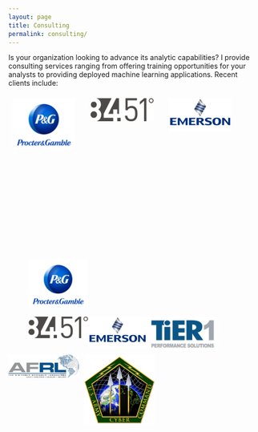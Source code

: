 ```yaml
---
layout: page
title: Consulting
permalink: consulting/
---
```


<STYLE TYPE="text/css"> 
<!-- 
.nomargin {
  margin-top: 0px;
  margin-bottom: 0px;
  padding: 0px;
}

.headmargin {
  margin-top: 10px;
  margin-bottom: 0px;
  padding: 0px;
}

--> 
</STYLE>

Is your organization looking to advance its analytic capabilities?  I provide consulting services ranging from offering training opportunities for your analysts to providing deployed machine learning applications.  Recent clients include:

<div style="width: 100%;">

<div style="float: left; width: 25%; margin-right: 1em; margin-bottom: 1em; padding: 8px; height: 300px;">
  <img src="/public/images/consulting/maxresdefault.jpg" style="display: block; margin: auto;" />
</div>

<div style="float: left; width: 25%; margin-right: 1em; margin-bottom: 1em; padding: 8px; height: 300px;">
  <img src="/public/images/consulting/CEU-F6iWAAAkY5c.png" style="display: block; margin: auto;" />
</div>

<div style="float: left; width: 25%; margin-right: 1em; margin-bottom: 1em; padding: 8px; height: 300px;">
  <img src="/public/images/consulting/emerson-electric.jpg" style="display: block; margin: auto;" />
</div>

</div>

<div id="image-container1">
  <figure>
    <img src="/public/images/consulting/maxresdefault.jpg" alt="" style="width: 28%;"/>
  </figure>
  <figure>
    <img src="/public/images/consulting/CEU-F6iWAAAkY5c.png" alt="" style="float: left; width: 28%;"/>
  </figure>
  <figure>
    <img src="/public/images/consulting/emerson-electric.jpg" alt="" style="float: left; width: 28%;"/>
  </figure>
</div>

  
<div id="image-container2"> 
  <img src="/public/images/consulting/fcc35a95fbd868fc70bab9aefb7fb66b.jpg" style="float: left; width: 28%; margin-right: 2%; margin-bottom: 0.5em;">
  <img src="/public/images/consulting/d185fc_98f6a41377db48dfa278c71262a10b76_mv2.jpg" style="float: left; width: 28%; margin-right: 2%; margin-bottom: 0.5em;">
  <img src="/public/images/consulting/US_Army_Cyber_Command_logo.png" style="float: left; width: 28%; margin-right: 2%; margin-bottom: 0.5em;" >
</div>
